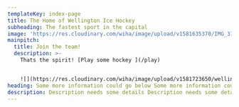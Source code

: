 ```yaml
---
templateKey: index-page
title: The Home of Wellington Ice Hockey
subheading: The fastest sport in the capital
image: 'https://res.cloudinary.com/wiha/image/upload/v1581635370/IMG_3183_jhoftu.jpg'
mainpitch:
  title: Join the team!
  description: >-
    Thats the spirit! [Play some hockey ](/play)


    ![](https://res.cloudinary.com/wiha/image/upload/v1581723650/wellington-hockey_nydx3z.jpg)
heading: Some more information could go below Some more information could go below Some more information could go below
description: Description needs some details Description needs some details Description needs some details Description needs some details Description needs some details Description needs some details Description needs some details Description needs some details Description needs some details Description needs some details Description needs some details Description needs some details
---
```


